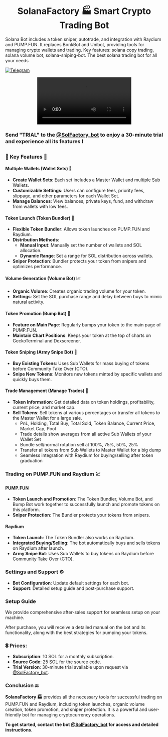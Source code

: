 <h1  align="center"> SolanaFactory 🏭 Smart Crypto Trading Bot </h1>

Solana Bot includes a token sniper, autotrade, and integration with Raydium and PUMP.FUN. It replaces BonkBot and Unibot, providing tools for managing crypto wallets and trading. Key features: solana copy trading, solana volume bot, solana-sniping-bot. The best solana trading bot for all your needs


[![Telegram](https://img.shields.io/badge/Telegram-SolanaFactory-darkgreen?style=for-the-badge&logo=telegram&logoColor=white)](https://t.me/SolanaFactory)


<div align="center">
  <video src="https://github.com/SolApiDev/Solana-bot-factory/assets/170317926/a3e78c0d-1ff7-4967-82ae-36703e641a8a"/>
</div>


### Send "TRIAL" to the [@SolFactory_bot](https://t.me/SolFactory_bot) to enjoy a 30-minute trial and experience all its features ❗️

### 🔑 Key Features 🔑
#### Multiple Wallets (Wallet Sets) 📂

- **Create Wallet Sets**: Each set includes a Master Wallet and multiple Sub Wallets.
- **Customizable Settings**: Users can configure fees, priority fees, slippage, and other parameters for each Wallet Set.
- **Manage Balances**: View balances, private keys, fund, and withdraw from wallets with low fees.

#### Token Launch (Token Bundler) 🚀

- **Flexible Token Bundler**: Allows token launches on PUMP.FUN and Raydium. 
- **Distribution Methods**:
  - **Manual Input**: Manually set the number of wallets and SOL allocation.
  - **Dynamic Range**: Set a range for SOL distribution across wallets.
- **Sniper Protection**: Bundler protects your token from snipers and optimizes performance.

#### Volume Generation (Volume Bot) 📈

- **Organic Volume**: Creates organic trading volume for your token.
- **Settings**: Set the SOL purchase range and delay between buys to mimic natural activity.

#### Token Promotion (Bump Bot) 📣

- **Feature on Main Page**: Regularly bumps your token to the main page of PUMP.FUN.
- **Maintain Chart Positions**: Keeps your token at the top of charts on GeckoTerminal and Dexscreener.

#### Token Sniping (Army Snipe Bot) 🎯

- **Buy Existing Tokens**: Uses Sub Wallets for mass buying of tokens before Community Take Over (CTO).
- **Snipe New Tokens**: Monitors new tokens minted by specific wallets and quickly buys them.

#### Trade Management (Manage Trades) 💼

- **Token Information**: Get detailed data on token holdings, profitability, current price, and market cap.
- **Sell Tokens**: Sell tokens at various percentages or transfer all tokens to the Master Wallet for a large sale.
  - PnL, Holding, Total Buy, Total Sold, Token Balance, Current Price, Market Cap, Pool
  - Trade details show averages from all active Sub Wallets of your Wallet Set
  - Bundle sell/normal rotation sell at 100%, 75%, 50%, 25%
  - Transfer all tokens from Sub Wallets to Master Wallet for a big dump
  - Seamless integration with Raydium for buying/selling after token graduation

### Trading on PUMP.FUN and Raydium 💹

#### PUMP.FUN

- **Token Launch and Promotion**: The Token Bundler, Volume Bot, and Bump Bot work together to successfully launch and promote tokens on this platform.
- **Sniper Protection**: The Bundler protects your tokens from snipers.

#### Raydium

- **Token Launch**: The Token Bundler also works on Raydium.
- **Integrated Buying/Selling**: The bot automatically buys and sells tokens on Raydium after launch.
- **Army Snipe Bot**: Uses Sub Wallets to buy tokens on Raydium before Community Take Over (CTO).

### Settings and Support ⚙️

- **Bot Configuration**: Update default settings for each bot.
- **Support**: Detailed setup guide and post-purchase support.

### Setup Guide 
We provide comprehensive after-sales support for seamless setup on your machine.

After purchase, you will receive a detailed manual on the bot and its functionality, along with the best strategies for pumping your tokens.

### 💲 Prices:
- **Subscription**: 10 SOL for a monthly subscription.
- **Source Code**: 25 SOL for the source code.
- **Trial Version**: 30-minute trial available upon request via [@SolFactory_bot](https://t.me/SolFactory_bot).

### Conclusion 🔚
**SolanaFactory 🏭** provides all the necessary tools for successful trading on PUMP.FUN and Raydium, including token launches, organic volume creation, token promotion, and sniper protection. It is a powerful and user-friendly bot for managing cryptocurrency operations.

**To get started, contact the bot [@SolFactory_bot](https://t.me/SolFactory_bot) for access and detailed instructions.**


